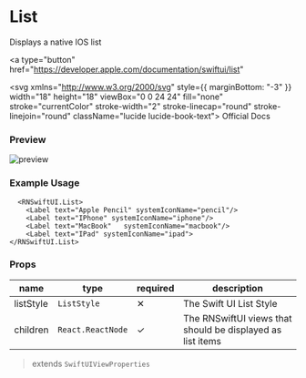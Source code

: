 # List

Displays a native IOS list

<a type="button" href="https://developer.apple.com/documentation/swiftui/list" 
>
<svg xmlns="http://www.w3.org/2000/svg" style={{  marginBottom: "-3"  }} width="18" height="18" viewBox="0 0 24 24" fill="none" stroke="currentColor" stroke-width="2" stroke-linecap="round" stroke-linejoin="round" className="lucide lucide-book-text"><path d="M4 19.5v-15A2.5 2.5 0 0 1 6.5 2H19a1 1 0 0 1 1 1v18a1 1 0 0 1-1 1H6.5a1 1 0 0 1 0-5H20"/><path d="M8 11h8"/><path d="M8 7h6"/></svg>
Official Docs
</a>

### Preview
<div style={{  width: "80%", minHeight: "20%", backgroundColor: "rgb(242, 242, 247)", border: "1px solid rgb(204, 204, 204)", borderRadius: 12, overflow: "hidden"  }}><div style={{  height: 30, backgroundColor: "rgb(240, 240, 240)", display: "flex", alignItems: "center", padding: "0px 10"  }}><div style={{  width: 12, height: 12, borderRadius: "50%", backgroundColor: "rgb(255, 95, 87)", marginRight: 5, display: "inline-block", marginLeft: 10 }}></div><div style={{  width: 12, height: 12, borderRadius: "50%", backgroundColor: "rgb(255, 189, 46)", marginRight: 5, display: "inline-block"  }}></div><div style={{  width: 12, height: 12, borderRadius: "50%", backgroundColor: "rgb(40, 201, 64)", marginRight: 5, display: "inline-block"  }}></div></div><div>


![preview](@site/static/img/docs/list.png)


</div></div>



### Example Usage

```tsx
  <RNSwiftUI.List>
    <Label text="Apple Pencil" systemIconName="pencil"/>
    <Label text="IPhone" systemIconName="iphone"/>
    <Label text="MacBook"   systemIconName="macbook"/>
    <Label text="IPad" systemIconName="ipad">
</RNSwiftUI.List>
```


### Props

| name | type | required | description | 
|------|------|----------|-------------|
|listStyle|  `ListStyle`  |    ✕    |    The Swift UI List Style         |
|  children    |   `React.ReactNode`   |      ✓    |    The RNSwiftUI views that should be displayed as list items       |


> extends `SwiftUIViewProperties`

<br />
